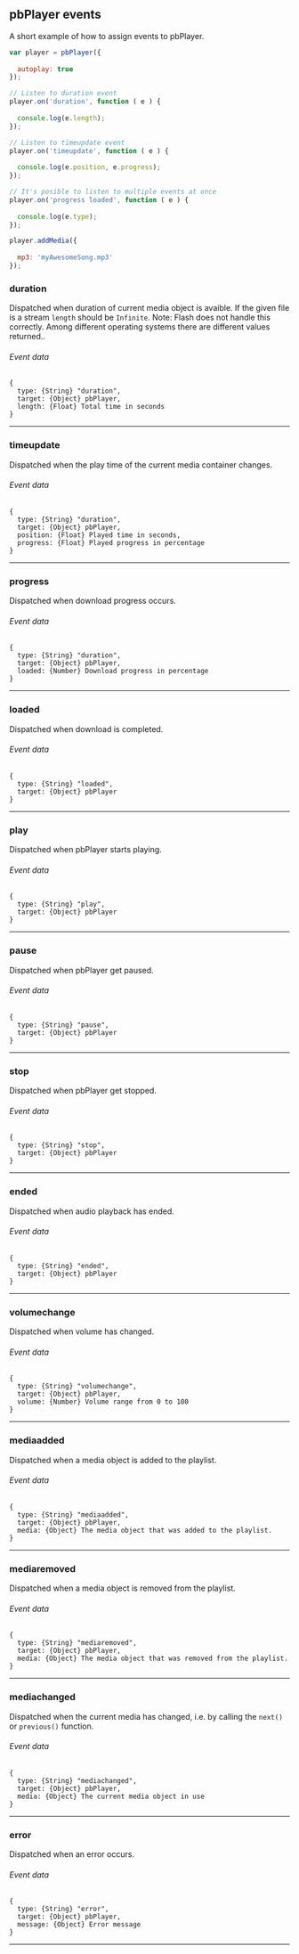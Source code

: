 ## pbPlayer events

A short example of how to assign events to pbPlayer.

```js
var player = pbPlayer({
  
  autoplay: true  
});

// Listen to duration event
player.on('duration', function ( e ) {
  
  console.log(e.length);
});

// Listen to timeupdate event
player.on('timeupdate', function ( e ) {
  
  console.log(e.position, e.progress);
});

// It's posible to listen to multiple events at once
player.on('progress loaded', function ( e ) {
  
  console.log(e.type);
});

player.addMedia({
  
  mp3: 'myAwesomeSong.mp3'
});

```

### duration

Dispatched when duration of current media object is avaible. If the given file is a stream `length` should be `Infinite`. Note: Flash does not handle this correctly. Among different operating systems there are different values returned..

###### Event data
```
{
  type: {String} "duration",
  target: {Object} pbPlayer,
  length: {Float} Total time in seconds
}
```

---

### timeupdate

Dispatched when the play time of the current media container changes.

###### Event data
```
{
  type: {String} "duration",
  target: {Object} pbPlayer,
  position: {Float} Played time in seconds,
  progress: {Float} Played progress in percentage
}
```

---

### progress

Dispatched when download progress occurs.

###### Event data
```
{
  type: {String} "duration",
  target: {Object} pbPlayer,
  loaded: {Number} Download progress in percentage
}
```

---

### loaded

Dispatched when download is completed.

###### Event data
```
{
  type: {String} "loaded",
  target: {Object} pbPlayer
}
```

---

### play

Dispatched when pbPlayer starts playing.

###### Event data
```
{
  type: {String} "play",
  target: {Object} pbPlayer
}
```

---

### pause

Dispatched when pbPlayer get paused.

###### Event data
```
{
  type: {String} "pause",
  target: {Object} pbPlayer
}
```

---

### stop

Dispatched when pbPlayer get stopped.

###### Event data
```
{
  type: {String} "stop",
  target: {Object} pbPlayer
}
```

---

### ended

Dispatched when audio playback has ended.

###### Event data
```
{
  type: {String} "ended",
  target: {Object} pbPlayer
}
```

---

### volumechange

Dispatched when volume has changed.

###### Event data
```
{
  type: {String} "volumechange",
  target: {Object} pbPlayer,
  volume: {Number} Volume range from 0 to 100
}
```

---

### mediaadded

Dispatched when a media object is added to the playlist.

###### Event data
```
{
  type: {String} "mediaadded",
  target: {Object} pbPlayer,
  media: {Object} The media object that was added to the playlist.
}
```

---

### mediaremoved

Dispatched when a media object is removed from the playlist.

###### Event data
```
{
  type: {String} "mediaremoved",
  target: {Object} pbPlayer,
  media: {Object} The media object that was removed from the playlist.
}
```

---

### mediachanged

Dispatched when the current media has changed, i.e. by calling the `next()` or `previous()` function.

###### Event data
```
{
  type: {String} "mediachanged",
  target: {Object} pbPlayer,
  media: {Object} The current media object in use
}
```

---

### error

Dispatched when an error occurs.

###### Event data
```
{
  type: {String} "error",
  target: {Object} pbPlayer,
  message: {Object} Error message
}
```

---